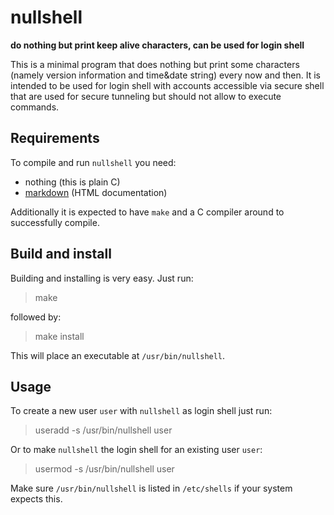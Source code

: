 nullshell
=========

**do nothing but print keep alive characters, can be used for login shell**

This is a minimal program that does nothing but print some characters
(namely version information and time&date string) every now
and then. It is intended to be used for login shell with accounts
accessible via secure shell that are used for secure tunneling but
should not allow to execute commands.

Requirements
------------

To compile and run `nullshell` you need:

* nothing (this is plain C)
* [markdown](http://daringfireball.net/projects/markdown/) (HTML documentation)

Additionally it is expected to have `make` and a C compiler around to
successfully compile.

Build and install
-----------------

Building and installing is very easy. Just run:

> make

followed by:

> make install

This will place an executable at `/usr/bin/nullshell`.

Usage
-----

To create a new user `user` with `nullshell` as login shell just run:

> useradd -s /usr/bin/nullshell user

Or to make `nullshell` the login shell for an existing user `user`:

> usermod -s /usr/bin/nullshell user

Make sure `/usr/bin/nullshell` is listed in `/etc/shells` if your system
expects this.
